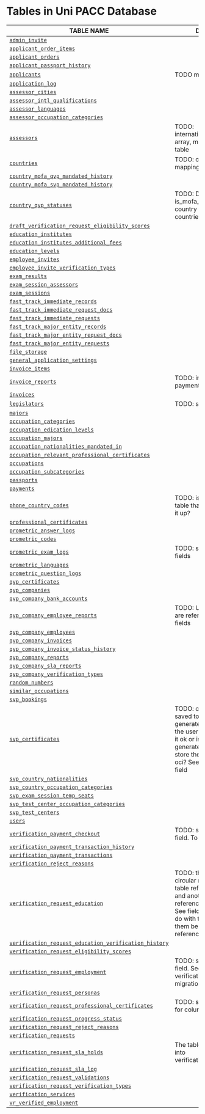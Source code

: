 Tables in Uni PACC Database
============================


TABLE NAME                                   | DESCRIPTION
---------------------------------------------|--------------------------
[`admin_invite`](tables/admin_invite.md) | 
[`applicant_order_items`](tables/applicant_order_items.md) | 
[`applicant_orders`](tables/applicant_orders.md) | 
[`applicant_passport_history`](tables/applicant_passport_history.md) | 
[`applicants`](tables/applicants.md) | TODO missing mappings!
[`application_log`](tables/application_log.md) | 
[`assessor_cities`](tables/assessor_cities.md) | 
[`assessor_intl_qualifications`](tables/assessor_intl_qualifications.md) | 
[`assessor_languages`](tables/assessor_languages.md) | 
[`assessor_occupation_categories`](tables/assessor_occupation_categories.md) | 
[`assessors`](tables/assessors.md) | TODO: international_qualifications - array, move to a separate table
[`countries`](tables/countries.md) | TODO: check source mappings. see fields
[`country_mofa_qvp_mandated_history`](tables/country_mofa_qvp_mandated_history.md) | 
[`country_mofa_svp_mandated_history`](tables/country_mofa_svp_mandated_history.md) | 
[`country_qvp_statuses`](tables/country_qvp_statuses.md) | TODO: DK: Is is the same as is_mofa_mandated flag for a country that is stored in countries table?
[`draft_verification_request_eligibility_scores`](tables/draft_verification_request_eligibility_scores.md) | 
[`education_institutes`](tables/education_institutes.md) | 
[`education_institutes_additional_fees`](tables/education_institutes_additional_fees.md) | 
[`education_levels`](tables/education_levels.md) | 
[`employee_invites`](tables/employee_invites.md) | 
[`employee_invite_verification_types`](tables/employee_invite_verification_types.md) | 
[`exam_results`](tables/exam_results.md) | 
[`exam_session_assessors`](tables/exam_session_assessors.md) | 
[`exam_sessions`](tables/exam_sessions.md) | 
[`fast_track_immediate_records`](tables/fast_track_immediate_records.md) | 
[`fast_track_immediate_request_docs`](tables/fast_track_immediate_request_docs.md) | 
[`fast_track_immediate_requests`](tables/fast_track_immediate_requests.md) | 
[`fast_track_major_entity_records`](tables/fast_track_major_entity_records.md) | 
[`fast_track_major_entity_request_docs`](tables/fast_track_major_entity_request_docs.md) | 
[`fast_track_major_entity_requests`](tables/fast_track_major_entity_requests.md) | 
[`file_storage`](tables/file_storage.md) | 
[`general_application_settings`](tables/general_application_settings.md) | 
[`invoice_items`](tables/invoice_items.md) | 
[`invoice_reports`](tables/invoice_reports.md) | TODO: include into payment?
[`invoices`](tables/invoices.md) | 
[`legislators`](tables/legislators.md) | TODO: see is_active field
[`majors`](tables/majors.md) | 
[`occupation_categories`](tables/occupation_categories.md) | 
[`occupation_edication_levels`](tables/occupation_edication_levels.md) | 
[`occupation_majors`](tables/occupation_majors.md) | 
[`occupation_nationalities_mandated_in`](tables/occupation_nationalities_mandated_in.md) | 
[`occupation_relevant_professional_certificates`](tables/occupation_relevant_professional_certificates.md) | 
[`occupations`](tables/occupations.md) | 
[`occupation_subcategories`](tables/occupation_subcategories.md) | 
[`passports`](tables/passports.md) | 
[`payments`](tables/payments.md) | 
[`phone_country_codes`](tables/phone_country_codes.md) | TODO: is there any source table that can be used to fill it up?
[`professional_certificates`](tables/professional_certificates.md) | 
[`prometric_answer_logs`](tables/prometric_answer_logs.md) | 
[`prometric_codes`](tables/prometric_codes.md) | 
[`prometric_exam_logs`](tables/prometric_exam_logs.md) | TODO: see comments for fields
[`prometric_languages`](tables/prometric_languages.md) | 
[`prometric_question_logs`](tables/prometric_question_logs.md) | 
[`qvp_certificates`](tables/qvp_certificates.md) | 
[`qvp_companies`](tables/qvp_companies.md) | 
[`qvp_company_bank_accounts`](tables/qvp_company_bank_accounts.md) | 
[`qvp_company_employee_reports`](tables/qvp_company_employee_reports.md) | TODO: Unsure, which tables are referenced in it. See fields
[`qvp_company_employees`](tables/qvp_company_employees.md) | 
[`qvp_company_invoices`](tables/qvp_company_invoices.md) | 
[`qvp_company_invoice_status_history`](tables/qvp_company_invoice_status_history.md) | 
[`qvp_company_reports`](tables/qvp_company_reports.md) | 
[`qvp_company_sla_reports`](tables/qvp_company_sla_reports.md) | 
[`qvp_company_verification_types`](tables/qvp_company_verification_types.md) | 
[`random_numbers`](tables/random_numbers.md) | 
[`similar_occupations`](tables/similar_occupations.md) | 
[`svp_bookings`](tables/svp_bookings.md) | 
[`svp_certificates`](tables/svp_certificates.md) | TODO: certificate pdf is not saved to file_storage, but is generated anew each time the user clicks 'generate'. Is it ok or is it better to generate it once and then store the generated pdf it in oci? See also comments to 1 field
[`svp_country_nationalities`](tables/svp_country_nationalities.md) | 
[`svp_country_occupation_categories`](tables/svp_country_occupation_categories.md) | 
[`svp_exam_session_temp_seats`](tables/svp_exam_session_temp_seats.md) | 
[`svp_test_center_occupation_categories`](tables/svp_test_center_occupation_categories.md) | 
[`svp_test_centers`](tables/svp_test_centers.md) | 
[`users`](tables/users.md) | 
[`verification_payment_checkout`](tables/verification_payment_checkout.md) | TODO: see payment_type field. To clarify.
[`verification_payment_transaction_history`](tables/verification_payment_transaction_history.md) | 
[`verification_payment_transactions`](tables/verification_payment_transactions.md) | 
[`verification_reject_reasons`](tables/verification_reject_reasons.md) | 
[`verification_request_education`](tables/verification_request_education.md) | TODO: there are some circular references. One table references another and another table references this table back. See fields. Decide what to do with them - either leave them be or delete one of the references.
[`verification_request_education_verification_history`](tables/verification_request_education_verification_history.md) | 
[`verification_request_eligibility_scores`](tables/verification_request_eligibility_scores.md) | 
[`verification_request_employment`](tables/verification_request_employment.md) | TODO: see contract_type_id field. See also verification_reject_reason - migration logic.
[`verification_request_personas`](tables/verification_request_personas.md) | 
[`verification_request_professional_certificates`](tables/verification_request_professional_certificates.md) | TODO: see migration details for columns reject_reason_id
[`verification_request_progress_status`](tables/verification_request_progress_status.md) | 
[`verification_request_reject_reasons`](tables/verification_request_reject_reasons.md) | 
[`verification_requests`](tables/verification_requests.md) | 
[`verification_request_sla_holds`](tables/verification_request_sla_holds.md) | The table has been merged into verification_request_sla_logs
[`verification_request_sla_log`](tables/verification_request_sla_log.md) | 
[`verification_request_validations`](tables/verification_request_validations.md) | 
[`verification_request_verification_types`](tables/verification_request_verification_types.md) | 
[`verification_services`](tables/verification_services.md) | 
[`vr_verified_employment`](tables/vr_verified_employment.md) | 